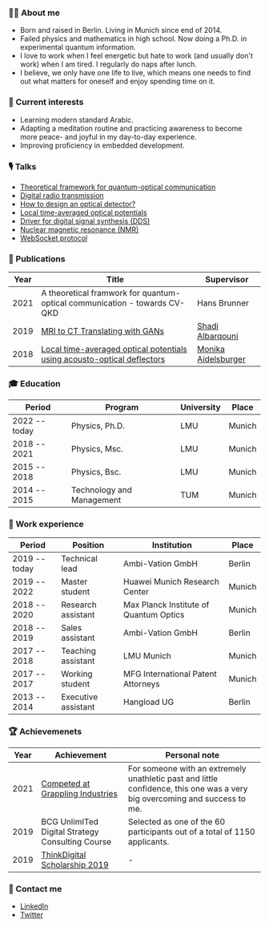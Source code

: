 ### 👨‍🚀 About me

* Born and raised in Berlin. Living in Munich since end of 2014.
* Failed physics and mathematics in high school. Now doing a Ph.D. in experimental quantum information.
* I love to work when I feel energetic but hate to work (and usually don't work) when I am tired. I regularly do naps after lunch.
* I believe, we only have one life to live, which means one needs to find out what matters for oneself and enjoy spending time on it.

### 🤔 Current interests

* Learning modern standard Arabic.
* Adapting a meditation routine and practicing awareness to become more peace- and joyful in my day-to-day experience.
* Improving proficiency in embedded development.

### 🎙 Talks

* [Theoretical framework for quantum-optical communication](https://github.com/bodokaiser/master-slides/raw/master/main.pdf)
* [Digital radio transmission](https://www.beautiful.ai/player/-Mu1IiPBgVPyiB_SV7Jk)
* [How to design an optical detector?](https://www.beautiful.ai/player/-Mu1IbPlBjVeWWukek_f)
* [Local time-averaged optical potentials](http://slides.bodokaiser.io/slides/optical-potentials)
* [Driver for digital signal synthesis (DDS)](https://slides.bodokaiser.io/slides/digital-signal-synthesis-array-driver)
* [Nuclear magnetic resonance (NMR)](https://slides.bodokaiser.io/slides/nuclear-magnetic-resonance)
* [WebSocket protocol](https://bit.ly/2NpOJ8N)

### 📜 Publications

| Year | Title | Supervisor |
| ---- | ----- | ----------- |
| 2021 | A theoretical framwork for quantum-optical communication - towards CV-QKD | Hans Brunner |
| 2019 | [MRI to CT Translating with GANs](https://scholar.google.com/citations?view_op=view_citation&hl=de&user=B0mwWK8AAAAJ&citation_for_view=B0mwWK8AAAAJ:u5HHmVD_uO8C) | [Shadi Albarqouni](https://albarqouni.github.io) |
| 2018 | [Local time-averaged optical potentials using acousto-optical deflectors](https://scholar.google.com/citations?view_op=view_citation&hl=de&user=B0mwWK8AAAAJ&citation_for_view=B0mwWK8AAAAJ:u-x6o8ySG0sC) | [Monika Aidelsburger](https://en.wikipedia.org/wiki/Monika_Aidelsburger) |

### 🎓 Education

| Period | Program | University | Place |
| ------ | ------- | ---------- | ----- |
| 2022 -- today | Physics, Ph.D. | LMU | Munich |
| 2018 -- 2021 | Physics, Msc. | LMU | Munich |
| 2015 -- 2018 | Physics, Bsc. | LMU | Munich |
| 2014 -- 2015 | Technology and Management | TUM | Munich |

### 💼 Work experience

| Period | Position | Institution | Place |
| ------ | ------- | ------------ | ----- |
| 2019 -- today | Technical lead | Ambi-Vation GmbH | Berlin |
| 2019 -- 2022 | Master student | Huawei Munich Research Center | Munich |
| 2018 -- 2020 | Research assistant | Max Planck Institute of Quantum Optics | Munich |
| 2018 -- 2019 | Sales assistant | Ambi-Vation GmbH | Berlin |
| 2017 -- 2018 | Teaching assistant | LMU Munich | Munich |
| 2017 -- 2017 | Working student | MFG International Patent Attorneys | Munich |
| 2013 -- 2014 | Executive assistant | Hangload UG | Berlin |

### 🏆 Achievemenets

| Year | Achievement | Personal note |
| ---- | ----------- | ---- |
| 2021 | [Competed at Grappling Industries](https://smoothcomp.com/en/profile/83881) | For someone with an extremely unathletic past and little confidence, this one was a very big overcoming and success to me. |
| 2019 | BCG UnlimITed Digital Strategy Consulting Course | Selected as one of the 60 participants out of a total of 1150 applicants. |
| 2019 | [ThinkDigital Scholarship 2019](https://thinkdigitalstipendium.de/class-of-2019-start-des-ersten-digitalstipendiums-deutschlands/) | - |

### 🤝 Contact me

* [LinkedIn](https://www.linkedin.com/in/bodo-kaiser/)
* [Twitter](https://twitter.com/bodokais)
